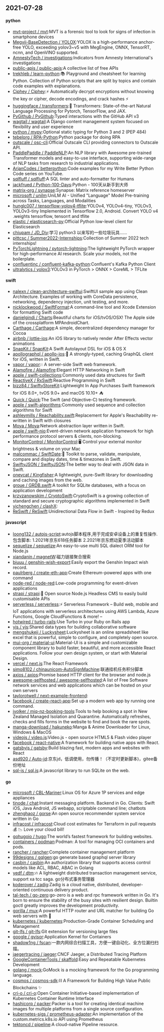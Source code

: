 ## 2021-07-28

#### python
* [mvt-project / mvt](https://github.com/mvt-project/mvt):MVT is a forensic tool to look for signs of infection in smartphone devices
* [Megvii-BaseDetection / YOLOX](https://github.com/Megvii-BaseDetection/YOLOX):YOLOX is a high-performance anchor-free YOLO, exceeding yolov3~v5 with MegEngine, ONNX, TensorRT, ncnn, and OpenVINO supported.
* [AmnestyTech / investigations](https://github.com/AmnestyTech/investigations):Indicators from Amnesty International's investigations
* [public-apis / public-apis](https://github.com/public-apis/public-apis):A collective list of free APIs
* [trekhleb / learn-python](https://github.com/trekhleb/learn-python):📚
Playground and cheatsheet for learning Python. Collection of Python scripts that are split by topics and contain code examples with explanations.
* [Ciphey / Ciphey](https://github.com/Ciphey/Ciphey):⚡
Automatically decrypt encryptions without knowing the key or cipher, decode encodings, and crack hashes
⚡
* [huggingface / transformers](https://github.com/huggingface/transformers):🤗
Transformers: State-of-the-art Natural Language Processing for Pytorch, TensorFlow, and JAX.
* [PyGithub / PyGithub](https://github.com/PyGithub/PyGithub):Typed interactions with the GitHub API v3
* [wagtail / wagtail](https://github.com/wagtail/wagtail):A Django content management system focused on flexibility and user experience
* [python / mypy](https://github.com/python/mypy):Optional static typing for Python 3 and 2 (PEP 484)
* [tebelorg / RPA-Python](https://github.com/tebelorg/RPA-Python):Python package for doing RPA
* [outscale / osc-cli](https://github.com/outscale/osc-cli):Official Outscale CLI providing connectors to Outscale API.
* [PaddlePaddle / PaddleNLP](https://github.com/PaddlePaddle/PaddleNLP):An NLP library with Awesome pre-trained Transformer models and easy-to-use interface, supporting wide-range of NLP tasks from research to industrial applications.
* [ArjanCodes / betterpython](https://github.com/ArjanCodes/betterpython):Code examples for my Write Better Python Code series on YouTube.
* [sqlfluff / sqlfluff](https://github.com/sqlfluff/sqlfluff):A SQL linter and auto-formatter for Humans
* [jackfrued / Python-100-Days](https://github.com/jackfrued/Python-100-Days):Python - 100天从新手到大师
* [matrix-org / synapse](https://github.com/matrix-org/synapse):Synapse: Matrix reference homeserver
* [microsoft / unilm](https://github.com/microsoft/unilm):UniLM AI - Unified "Language" Model Pre-training across Tasks, Languages, and Modalities
* [hunglc007 / tensorflow-yolov4-tflite](https://github.com/hunglc007/tensorflow-yolov4-tflite):YOLOv4, YOLOv4-tiny, YOLOv3, YOLOv3-tiny Implemented in Tensorflow 2.0, Android. Convert YOLO v4 .weights tensorflow, tensorrt and tflite
* [elastic / elasticsearch-py](https://github.com/elastic/elasticsearch-py):Official Python low-level client for Elasticsearch
* [chiupam / JD_Diy](https://github.com/chiupam/JD_Diy):学习 python3 以来写的一些垃圾玩具……
* [pittcsc / Summer2022-Internships](https://github.com/pittcsc/Summer2022-Internships):Collection of Summer 2022 tech internships!
* [PyTorchLightning / pytorch-lightning](https://github.com/PyTorchLightning/pytorch-lightning):The lightweight PyTorch wrapper for high-performance AI research. Scale your models, not the boilerplate.
* [confluentinc / confluent-kafka-python](https://github.com/confluentinc/confluent-kafka-python):Confluent's Kafka Python Client
* [ultralytics / yolov3](https://github.com/ultralytics/yolov3):YOLOv3 in PyTorch > ONNX > CoreML > TFLite

#### swift
* [nalexn / clean-architecture-swiftui](https://github.com/nalexn/clean-architecture-swiftui):SwiftUI sample app using Clean Architecture. Examples of working with CoreData persistence, networking, dependency injection, unit testing, and more.
* [nicklockwood / SwiftFormat](https://github.com/nicklockwood/SwiftFormat):A command-line tool and Xcode Extension for formatting Swift code
* [danielgindi / Charts](https://github.com/danielgindi/Charts):Beautiful charts for iOS/tvOS/OSX! The Apple side of the crossplatform MPAndroidChart.
* [Carthage / Carthage](https://github.com/Carthage/Carthage):A simple, decentralized dependency manager for Cocoa
* [airbnb / lottie-ios](https://github.com/airbnb/lottie-ios):An iOS library to natively render After Effects vector animations
* [SnapKit / SnapKit](https://github.com/SnapKit/SnapKit):A Swift Autolayout DSL for iOS & OS X
* [apollographql / apollo-ios](https://github.com/apollographql/apollo-ios):📱
A strongly-typed, caching GraphQL client for iOS, written in Swift.
* [vapor / vapor](https://github.com/vapor/vapor):💧
A server-side Swift web framework.
* [Alamofire / Alamofire](https://github.com/Alamofire/Alamofire):Elegant HTTP Networking in Swift
* [apple / swift-collections](https://github.com/apple/swift-collections):Commonly used data structures for Swift
* [ReactiveX / RxSwift](https://github.com/ReactiveX/RxSwift):Reactive Programming in Swift
* [bizz84 / SwiftyStoreKit](https://github.com/bizz84/SwiftyStoreKit):Lightweight In App Purchases Swift framework for iOS 8.0+, tvOS 9.0+ and macOS 10.10+
⛺
* [Quick / Quick](https://github.com/Quick/Quick):The Swift (and Objective-C) testing framework.
* [apple / swift-algorithms](https://github.com/apple/swift-algorithms):Commonly used sequence and collection algorithms for Swift
* [ashleymills / Reachability.swift](https://github.com/ashleymills/Reachability.swift):Replacement for Apple's Reachability re-written in Swift with closures
* [Moya / Moya](https://github.com/Moya/Moya):Network abstraction layer written in Swift.
* [apple / swift-nio](https://github.com/apple/swift-nio):Event-driven network application framework for high performance protocol servers & clients, non-blocking.
* [MonitorControl / MonitorControl](https://github.com/MonitorControl/MonitorControl):🖥
Control your external monitor brightness & volume on your Mac
* [malcommac / SwiftDate](https://github.com/malcommac/SwiftDate):🐔
Toolkit to parse, validate, manipulate, compare and display dates, time & timezones in Swift.
* [SwiftyJSON / SwiftyJSON](https://github.com/SwiftyJSON/SwiftyJSON):The better way to deal with JSON data in Swift.
* [onevcat / Kingfisher](https://github.com/onevcat/Kingfisher):A lightweight, pure-Swift library for downloading and caching images from the web.
* [groue / GRDB.swift](https://github.com/groue/GRDB.swift):A toolkit for SQLite databases, with a focus on application development
* [krzyzanowskim / CryptoSwift](https://github.com/krzyzanowskim/CryptoSwift):CryptoSwift is a growing collection of standard and secure cryptographic algorithms implemented in Swift
* [yichengchen / clashX](https://github.com/yichengchen/clashX):
* [ReSwift / ReSwift](https://github.com/ReSwift/ReSwift):Unidirectional Data Flow in Swift - Inspired by Redux

#### javascript
* [loong132 / autojs-script](https://github.com/loong132/autojs-script):autojs脚本程序,用于完成安卓设备上的重复性操作.包含脚本: 1.2021年京东618任务脚本 2.2021年京东燃动夏季活动脚本
* [sequelize / sequelize](https://github.com/sequelize/sequelize):An easy-to-use multi SQL dialect ORM tool for Node.js
* [xiandanin / magnetW](https://github.com/xiandanin/magnetW):磁力链接聚合搜索
* [biuuu / genshin-wish-export](https://github.com/biuuu/genshin-wish-export):Easily export the Genshin Impact wish record.
* [paulrberg / create-eth-app](https://github.com/paulrberg/create-eth-app):Create Ethereum-powered apps with one command
* [node-red / node-red](https://github.com/node-red/node-red):Low-code programming for event-driven applications
* [strapi / strapi](https://github.com/strapi/strapi):🚀
Open source Node.js Headless CMS to easily build customisable APIs
* [serverless / serverless](https://github.com/serverless/serverless):⚡
Serverless Framework – Build web, mobile and IoT applications with serverless architectures using AWS Lambda, Azure Functions, Google CloudFunctions & more! –
* [hotwired / turbo-rails](https://github.com/hotwired/turbo-rails):Use Turbo in your Ruby on Rails app
* [yjs / yjs](https://github.com/yjs/yjs):Shared data types for building collaborative software
* [mengshukeji / Luckysheet](https://github.com/mengshukeji/Luckysheet):Luckysheet is an online spreadsheet like excel that is powerful, simple to configure, and completely open source.
* [mui-org / material-ui](https://github.com/mui-org/material-ui):Material-UI is a simple and customizable component library to build faster, beautiful, and more accessible React applications. Follow your own design system, or start with Material Design.
* [vercel / next.js](https://github.com/vercel/next.js):The React Framework
* [simo8102 / chinaunicom-AutoSignMachine](https://github.com/simo8102/chinaunicom-AutoSignMachine):联通挂机任务积分脚本
* [axios / axios](https://github.com/axios/axios):Promise based HTTP client for the browser and node.js
* [awesome-selfhosted / awesome-selfhosted](https://github.com/awesome-selfhosted/awesome-selfhosted):A list of Free Software network services and web applications which can be hosted on your own servers
* [taylorotwell / next-example-frontend](https://github.com/taylorotwell/next-example-frontend):
* [facebook / create-react-app](https://github.com/facebook/create-react-app):Set up a modern web app by running one command.
* [jvolker / miq-nz-booking-tools](https://github.com/jvolker/miq-nz-booking-tools):Tools to help booking a spot in New Zealand Managed Isolation and Quarantine. Automatically refreshes, checks and fills forms in the website to find and book the rare spots.
* [manga-download / hakuneko](https://github.com/manga-download/hakuneko):Manga & Anime Downloader for Linux, Windows & MacOS
* [videojs / video.js](https://github.com/videojs/video.js):Video.js - open source HTML5 & Flash video player
* [facebook / react-native](https://github.com/facebook/react-native):A framework for building native apps with React.
* [gatsbyjs / gatsby](https://github.com/gatsbyjs/gatsby):Build blazing fast, modern apps and websites with React
* [asd920 / Auto-jd](https://github.com/asd920/Auto-jd):京东jd，低调使用，勿传播！（不定时更新脚本)，gitee备份地址
* [sql-js / sql.js](https://github.com/sql-js/sql.js):A javascript library to run SQLite on the web.

#### go
* [microsoft / CBL-Mariner](https://github.com/microsoft/CBL-Mariner):Linux OS for Azure 1P services and edge appliances
* [tinode / chat](https://github.com/tinode/chat):Instant messaging platform. Backend in Go. Clients: Swift iOS, Java Android, JS webapp, scriptable command line; chatbots
* [zhenghaoz / gorse](https://github.com/zhenghaoz/gorse):An open source recommender system service written in Go
* [infracost / infracost](https://github.com/infracost/infracost):Cloud cost estimates for Terraform in pull requests
💰
📉
Love your cloud bill!
* [gohugoio / hugo](https://github.com/gohugoio/hugo):The world’s fastest framework for building websites.
* [containers / podman](https://github.com/containers/podman):Podman: A tool for managing OCI containers and pods.
* [rancher / rancher](https://github.com/rancher/rancher):Complete container management platform
* [99designs / gqlgen](https://github.com/99designs/gqlgen):go generate based graphql server library
* [casbin / casbin](https://github.com/casbin/casbin):An authorization library that supports access control models like ACL, RBAC, ABAC in Golang
* [yedf / dtm](https://github.com/yedf/dtm):🔥
A lightweight distributed transaction management service, support xa tcc saga. go分布式事务管理器
* [koderover / zadig](https://github.com/koderover/zadig):Zadig is a cloud native, distributed, developer-oriented continuous delivery product.
* [tal-tech / go-zero](https://github.com/tal-tech/go-zero):go-zero is a web and rpc framework written in Go. It's born to ensure the stability of the busy sites with resilient design. Builtin goctl greatly improves the development productivity.
* [gorilla / mux](https://github.com/gorilla/mux):A powerful HTTP router and URL matcher for building Go web servers with
🦍
* [kubernetes / kubernetes](https://github.com/kubernetes/kubernetes):Production-Grade Container Scheduling and Management
* [git-lfs / git-lfs](https://github.com/git-lfs/git-lfs):Git extension for versioning large files
* [google / gvisor](https://github.com/google/gvisor):Application Kernel for Containers
* [shadow1ng / fscan](https://github.com/shadow1ng/fscan):一款内网综合扫描工具，方便一键自动化、全方位漏扫扫描。
* [jaegertracing / jaeger](https://github.com/jaegertracing/jaeger):CNCF Jaeger, a Distributed Tracing Platform
* [GoogleContainerTools / skaffold](https://github.com/GoogleContainerTools/skaffold):Easy and Repeatable Kubernetes Development
* [golang / mock](https://github.com/golang/mock):GoMock is a mocking framework for the Go programming language.
* [cosmos / cosmos-sdk](https://github.com/cosmos/cosmos-sdk):⛓️
A Framework for Building High Value Public Blockchains
✨
* [cri-o / cri-o](https://github.com/cri-o/cri-o):Open Container Initiative-based implementation of Kubernetes Container Runtime Interface
* [hashicorp / packer](https://github.com/hashicorp/packer):Packer is a tool for creating identical machine images for multiple platforms from a single source configuration.
* [kubernetes-sigs / prometheus-adapter](https://github.com/kubernetes-sigs/prometheus-adapter):An implementation of the custom.metrics.k8s.io API using Prometheus
* [tektoncd / pipeline](https://github.com/tektoncd/pipeline):A cloud-native Pipeline resource.
